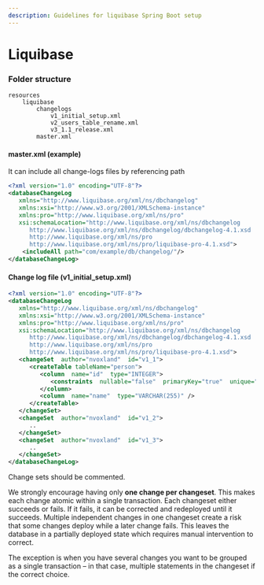 ```yaml
---
description: Guidelines for liquibase Spring Boot setup
---
```


# Liquibase

### Folder structure

```
resources
    liquibase
        changelogs
            v1_initial_setup.xml
            v2_users_table_rename.xml
            v3_1.1_release.xml
        master.xml
```

#### master.xml (example)

It can include all change-logs files by referencing path

```xml
<?xml version="1.0" encoding="UTF-8"?>   
<databaseChangeLog
   xmlns="http://www.liquibase.org/xml/ns/dbchangelog"
   xmlns:xsi="http://www.w3.org/2001/XMLSchema-instance"
   xmlns:pro="http://www.liquibase.org/xml/ns/pro"
   xsi:schemaLocation="http://www.liquibase.org/xml/ns/dbchangelog
      http://www.liquibase.org/xml/ns/dbchangelog/dbchangelog-4.1.xsd
      http://www.liquibase.org/xml/ns/pro 
      http://www.liquibase.org/xml/ns/pro/liquibase-pro-4.1.xsd">  
    <includeAll path="com/example/db/changelog/"/>  
</databaseChangeLog> 
```

#### Change log file (v1\_initial\_setup.xml)

```xml
<?xml version="1.0" encoding="UTF-8"?>   
<databaseChangeLog
   xmlns="http://www.liquibase.org/xml/ns/dbchangelog"
   xmlns:xsi="http://www.w3.org/2001/XMLSchema-instance"
   xmlns:pro="http://www.liquibase.org/xml/ns/pro"
   xsi:schemaLocation="http://www.liquibase.org/xml/ns/dbchangelog
      http://www.liquibase.org/xml/ns/dbchangelog/dbchangelog-4.1.xsd
      http://www.liquibase.org/xml/ns/pro 
      http://www.liquibase.org/xml/ns/pro/liquibase-pro-4.1.xsd">
   <changeSet  author="nvoxland"  id="v1_1">
      <createTable tableName="person">
         <column  name="id"  type="INTEGER">
            <constraints  nullable="false"  primaryKey="true"  unique="true"/>
         </column>
         <column  name="name"  type="VARCHAR(255)" />
      </createTable>
   </changeSet>
   <changeSet  author="nvoxland"  id="v1_2">
      ..
   </changeSet>
   <changeSet  author="nvoxland"  id="v1_3">
      ..
   </changeSet>
</databaseChangeLog>
```

Change sets should be commented.&#x20;

We strongly encourage having only **one change per changeset**. This makes each change atomic within a single transaction. Each changeset either succeeds or fails. If it fails, it can be corrected and redeployed until it succeeds. Multiple independent changes in one changeset create a risk that some changes deploy while a later change fails. This leaves the database in a partially deployed state which requires manual intervention to correct.

The exception is when you have several changes you want to be grouped as a single transaction – in that case, multiple statements in the changeset if the correct choice.
